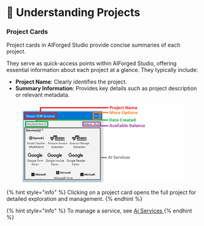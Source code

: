 # 🧠 Understanding Projects

### Project Cards

Project cards in AIForged Studio provide concise summaries of each project.&#x20;

They serve as quick-access points within AIForged Studio, offering essential information about each project at a glance. They typically include:

* **Project Name**: Clearly identifies the project.
* **Summary Information**: Provides key details such as project description or relevant metadata.

<figure><img src="../.gitbook/assets/image (5) (4).png" alt=""><figcaption></figcaption></figure>

{% hint style="info" %}
Clicking on a project card opens the full project for detailed exploration and management.
{% endhint %}

{% hint style="info" %}
To manage a service, see [Ai Services ](../services/)
{% endhint %}
